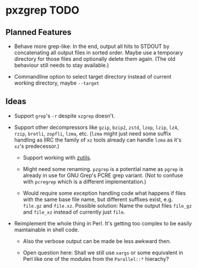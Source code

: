 pxzgrep TODO
============

Planned Features
----------------

* Behave more grep-like: In the end, output all hits to STDOUT by
  concatenating all output files in sorted order. Maybe use a
  temporary directory for those files and optionally delete them
  again. (The old behaviour still needs to stay available.)
  
* Commandline option to select target directory instead of current
  working directory, maybe `--target`
  
Ideas
-----

* Support `grep`'s `-r` despite `xzgrep` doesn't.

* Support other decompressors like `gzip`, `bzip2`, `zstd`, `lzop`,
  `lzip`, `lz4`, `rzip`, `brotli`, `zopfli`, `lzma`, etc.  (`lzma`
  might just need some suffix handling as IIRC the family of `xz`
  tools already can handle `lzma` as it's `xz`'s predecessor.)

  + Support working with
    [zutils](https://www.nongnu.org/zutils/zutils.html).

  + Might need some renaming. `pzgrep` is a potential name as `pgrep`
    is already in use for GNU Grep's PCRE grep variant. (Not to
    confuse with `pcregrep` which is a different implementation.)
    
  + Would require some exception handling code what happens if files
    with the same base file name, but different suffixes exist,
    e.g. `file.gz` and `file.xz`. Possible solution: Name the output
    files `file_gz` and `file_xz` instead of currently just `file`.

* Reimplement the whole thing in Perl. It's getting too complex to be
  easily maintainable in shell code.
  
  + Also the verbose output can be made be less awkward then.
  
  + Open question here: Shall we still use `xargs` or some equivalent
    in Perl like one of the modules from the `Parallel::*` hierachy?
